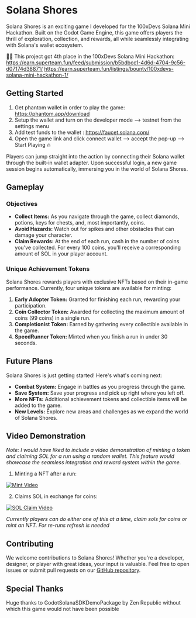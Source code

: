 # Solana Shores

Solana Shores is an exciting game I developed for the 100xDevs Solana Mini Hackathon. Built on the Godot Game Engine, this game offers players the thrill of exploration, collection, and rewards, all while seamlessly integrating with Solana's wallet ecosystem.

🎉🎉
This project got 4th place in the 100xDevs Solana Mini Hackathon:
https://earn.superteam.fun/feed/submission/b5bdbcc1-4d6d-4704-9c56-d07174d38871/
https://earn.superteam.fun/listings/bounty/100xdevs-solana-mini-hackathon-1/


## Getting Started

1. Get phantom wallet in order to play the game: https://phantom.app/download
2. Setup the wallet and turn on the developer mode --> testnet from the settings menu
3. Add test funds to the wallet : https://faucet.solana.com/
4. Open the game link and click connect wallet --> accept the pop-up --> Start Playing 🔥

Players can jump straight into the action by connecting their Solana wallet through the built-in wallet adapter. Upon successful login, a new game session begins automatically, immersing you in the world of Solana Shores.

## Gameplay

### Objectives
- **Collect Items:** As you navigate through the game, collect diamonds, potions, keys for chests, and, most importantly, coins.
- **Avoid Hazards:** Watch out for spikes and other obstacles that can damage your character.
- **Claim Rewards:** At the end of each run, cash in the number of coins you've collected. For every 100 coins, you'll receive a corresponding amount of SOL in your player account.

### Unique Achievement Tokens

Solana Shores rewards players with exclusive NFTs based on their in-game performance. Currently, four unique tokens are available for minting:

1. **Early Adopter Token:** Granted for finishing each run, rewarding your participation.
2. **Coin Collector Token:** Awarded for collecting the maximum amount of coins (99 coins) in a single run.
3. **Completionist Token:** Earned by gathering every collectible available in the game.
4. **SpeedRunner Token:** Minted when you finish a run in under 30 seconds.

## Future Plans

Solana Shores is just getting started! Here's what's coming next:
- **Combat System:** Engage in battles as you progress through the game.
- **Save System:** Save your progress and pick up right where you left off.
- **More NFTs:** Additional achievement tokens and collectible items will be added to the game.
- **New Levels:** Explore new areas and challenges as we expand the world of Solana Shores.

## Video Demonstration

*Note: I would have liked to include a video demonstration of minting a token and claiming SOL for a run using a random wallet. This feature would showcase the seamless integration and reward system within the game.* 

1. Minting a NFT after a run:

[![Mint Video](image-url)](https://www.youtube.com/watch?v=ccI3X_N_0EQ)

2. Claims SOL in exchange for coins:

[![SOL Claim Video](image-url)](https://www.youtube.com/watch?v=8wdvOekKB0o)


*Currently players can do either one of this at a time, claim sols for coins or mint an NFT. For re-runs refresh is needed*

## Contributing

We welcome contributions to Solana Shores! Whether you're a developer, designer, or player with great ideas, your input is valuable. Feel free to open issues or submit pull requests on our [GitHub repository](https://github.com/Abhinav-Singh10/Solana-Shores-).

## Special Thanks

Huge thanks to GodotSolanaSDKDemoPackage by Zen Republic without which this game would not have been possible
